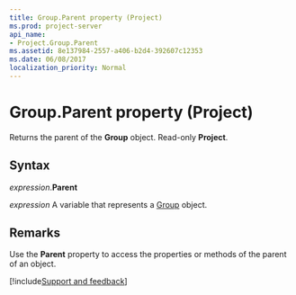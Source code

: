 ```yaml
---
title: Group.Parent property (Project)
ms.prod: project-server
api_name:
- Project.Group.Parent
ms.assetid: 8e137984-2557-a406-b2d4-392607c12353
ms.date: 06/08/2017
localization_priority: Normal
---
```



# Group.Parent property (Project)

Returns the parent of the  **Group** object. Read-only **Project**.


## Syntax

_expression_.**Parent**

_expression_ A variable that represents a [Group](./Project.Group.md) object.


## Remarks

Use the  **Parent** property to access the properties or methods of the parent of an object.

[!include[Support and feedback](~/includes/feedback-boilerplate.md)]